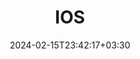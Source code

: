 ---
weight: 999
title: "IOS"
description: ""
icon: "article"
date: "2024-02-15T23:42:17+03:30"
lastmod: "2024-02-15T23:42:17+03:30"
draft: false
toc: true
---